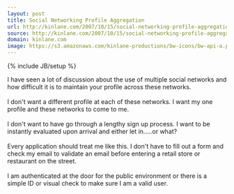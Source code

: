```yaml
---
layout: post
title: Social Networking Profile Aggregation
url: http://kinlane.com/2007/10/15/social-networking-profile-aggregation/
source: http://kinlane.com/2007/10/15/social-networking-profile-aggregation/
domain: kinlane.com
image: https://s3.amazonaws.com/kinlane-productions/bw-icons/bw-api-a.png
---
```

{% include JB/setup %}<p>
     I have seen a lot of discussion about the use of multiple social networks and how difficult it is to maintain your profile across these networks.
     <br />
     <br />
     I don't want a different profile at each of these networks. I want my one profile and these networks to come to me.
     <br />
     <br />
     I don't want to have go through a lengthy sign up process. I want to be instantly evaluated upon arrival and either let in.....or what?
     <br />
     <br />
     Every application should treat me like this. I don't have to fill out a form and check my email to validate an email before entering a retail store or restaurant on the street.
     <br />
     <br />
     I am authenticated at the door for the public environment or there is a simple ID or visual check to make sure I am a valid user.
</p>